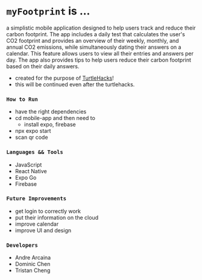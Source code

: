 # ```myFootprint``` is ...
a simplistic mobile application designed to help users track and reduce their carbon footprint. The app includes a daily test that calculates the user's CO2 footprint and provides an overview of their weekly, monthly, and annual CO2 emissions, while simultaneously dating their answers on a calendar. This feature allows users to view all their entries and answers per day. The app also provides tips to help users reduce their carbon footprint based on their daily answers.
- created for the purpose of [TurtleHacks](https://turtlehacks.devpost.com/)!
- this will be continued even after the turtlehacks.

### ```How to Run``` ###
- have the right dependencies
- cd mobile-app and then need to 
  - install expo, firebase
- npx expo start
- scan qr code

### ```Languages && Tools``` ###
- JavaScript
- React Native
- Expo Go
- Firebase

### ```Future Improvements``` ###
- get login to correctly work
- put their information on the cloud
- improve calendar
- improve UI and design

### ```Developers``` ###
- Andre Arcaina
- Dominic Chen
- Tristan Cheng
